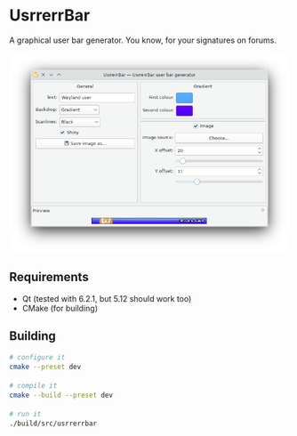 # UsrrerrBar

A graphical user bar generator.  You know, for your signatures on forums.

<p align="center">
  <img src="https://github.com/nilsding/UsrrerrBar/blob/main/img/screenshot.png?raw=true" alt="Screenshot of UsrrerrBar, creating a fresh user bar for all Wayland users out there." />
</p>

## Requirements

- Qt (tested with 6.2.1, but 5.12 should work too)
- CMake (for building)

## Building

```sh
# configure it
cmake --preset dev

# compile it
cmake --build --preset dev

# run it
./build/src/usrrerrbar
```
